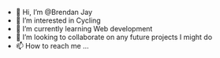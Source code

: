 - 👋 Hi, I’m @Brendan Jay
- 👀 I’m interested in Cycling
- 🌱 I’m currently learning Web development
- 💞️ I’m looking to collaborate on any future projects I might do
- 📫 How to reach me ...

<!---
Brendan-Jay/Brendan-Jay is a ✨ special ✨ repository because its `README.md` (this file) appears on your GitHub profile.
You can click the Preview link to take a look at your changes.
--->
